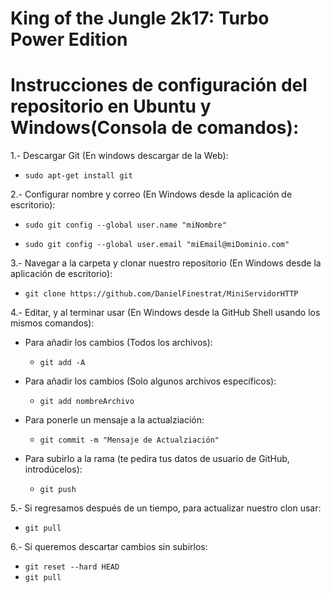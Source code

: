 # King of the Jungle 2k17: Turbo Power Edition
# Instrucciones de configuración del repositorio en Ubuntu y Windows(Consola de comandos):

1.- Descargar Git (En windows descargar de la Web): 

  - ```sudo apt-get install git```

2.- Configurar nombre y correo (En Windows desde la aplicación de escritorio):

  - ```sudo git config --global user.name "miNombre"```

  - ```sudo git config --global user.email "miEmail@miDominio.com"```

3.- Navegar a la carpeta y clonar nuestro repositorio (En Windows desde la aplicación de escritorio):

  - ```git clone https://github.com/DanielFinestrat/MiniServidorHTTP```

4.- Editar, y al terminar usar (En Windows desde la GitHub Shell usando los mismos comandos):

- Para añadir los cambios (Todos los archivos):

  - ```git add -A```

- Para añadir los cambios (Solo algunos archivos específicos):

  - ```git add nombreArchivo```

- Para ponerle un mensaje a la actualziación:

  - ```git commit -m "Mensaje de Actualziación"```

- Para subirlo a la rama (te pedira tus datos de usuario de GitHub, introdúcelos):

  - ```git push```

5.- Si regresamos después de un tiempo, para actualizar nuestro clon usar:

  - ```git pull```

6.- Si queremos descartar cambios sin subirlos:

  - ```git reset --hard HEAD```
  - ```git pull```
